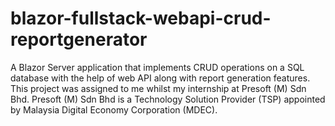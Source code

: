# blazor-fullstack-webapi-crud-reportgenerator
A Blazor Server application that implements CRUD operations on a SQL database with the help of web API along with report generation features. This project was assigned to me whilst my internship at Presoft (M) Sdn Bhd. Presoft (M) Sdn Bhd is a Technology Solution Provider (TSP) appointed by Malaysia Digital Economy Corporation (MDEC).
